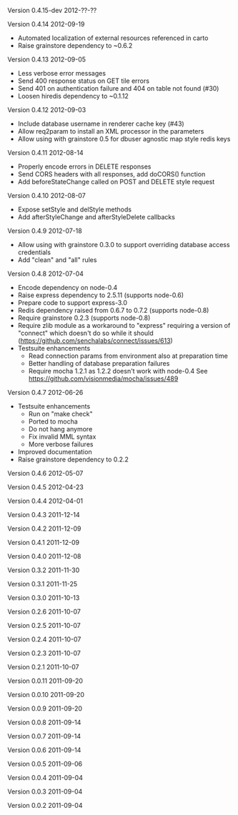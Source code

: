 Version 0.4.15-dev
2012-??-??

Version 0.4.14
2012-09-19

 - Automated localization of external resources referenced in carto
 - Raise grainstore dependency to ~0.6.2

Version 0.4.13
2012-09-05

 - Less verbose error messages
 - Send 400 response status on GET tile errors
 - Send 401 on authentication failure and 404 on table not found (#30)
 - Loosen hiredis dependency to ~0.1.12

Version 0.4.12
2012-09-03

 - Include database username in renderer cache key (#43)
 - Allow req2param to install an XML processor in the parameters
 - Allow using with grainstore 0.5 for dbuser agnostic map style redis keys

Version 0.4.11
2012-08-14

 - Properly encode errors in DELETE responses
 - Send CORS headers with all responses, add doCORS() function
 - Add beforeStateChange called on POST and DELETE style request

Version 0.4.10
2012-08-07

 - Expose setStyle and delStyle methods
 - Add afterStyleChange and afterStyleDelete callbacks

Version 0.4.9
2012-07-18

 - Allow using with grainstore 0.3.0 to support overriding
   database access credentials
 - Add "clean" and "all" rules
   

Version 0.4.8
2012-07-04

 - Encode dependency on node-0.4
 - Raise express dependency to 2.5.11 (supports node-0.6)
 - Prepare code to support express-3.0 
 - Redis dependency raised from 0.6.7 to 0.7.2 (supports node-0.8)
 - Require grainstore 0.2.3  (supports node-0.8)
 - Require zlib module as a workaround to "express"
   requiring a version of "connect" which doesn't do so
   while it should (https://github.com/senchalabs/connect/issues/613)
 - Testsuite enhancements
   - Read connection params from environment also at preparation time
   - Better handling of database preparation failures
   - Require mocha 1.2.1 as 1.2.2 doesn't work with node-0.4
     See https://github.com/visionmedia/mocha/issues/489 

Version 0.4.7
2012-06-26

 - Testsuite enhancements
   - Run on "make check"
   - Ported to mocha
   - Do not hang anymore
   - Fix invalid MML syntax
   - More verbose failures
 - Improved documentation 
 - Raise grainstore dependency to 0.2.2

Version 0.4.6
2012-05-07

Version 0.4.5
2012-04-23

Version 0.4.4
2012-04-01

Version 0.4.3
2011-12-14

Version 0.4.2
2011-12-09

Version 0.4.1
2011-12-09

Version 0.4.0
2011-12-08

Version 0.3.2
2011-11-30

Version 0.3.1
2011-11-25

Version 0.3.0
2011-10-13

Version 0.2.6
2011-10-07

Version 0.2.5
2011-10-07

Version 0.2.4
2011-10-07

Version 0.2.3
2011-10-07

Version 0.2.1
2011-10-07

Version 0.0.11
2011-09-20

Version 0.0.10
2011-09-20

Version 0.0.9
2011-09-20

Version 0.0.8
2011-09-14

Version 0.0.7
2011-09-14

Version 0.0.6
2011-09-14

Version 0.0.5
2011-09-06

Version 0.0.4
2011-09-04

Version 0.0.3
2011-09-04

Version 0.0.2
2011-09-04

